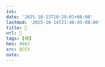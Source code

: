 ```yaml
---
ivs:
date: '2025-10-13T10:29:01+08:00'
lastmod: '2025-10-14T21:46:45-08:00'
title: 􄸷
url: 􄸷
tags: [䙢]
hex: 4662
src: DCCV
note:
---
```

